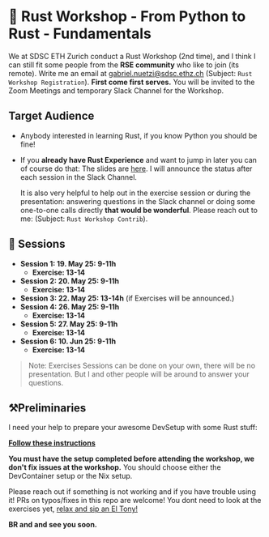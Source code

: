# 🦀 Rust Workshop - From Python to Rust - Fundamentals

We at SDSC ETH Zurich conduct a Rust Workshop (2nd time), and I think I can
still fit some people from the **RSE community** who like to join (its remote).
Write me an email at
[gabriel.nuetzi@sdsc.ethz.ch](mailto:gabriel.nuetzi@sdsc.ethz.ch) (Subject:
`Rust Workshop Registration`). **First come first serves.** You will be invited
to the Zoom Meetings and temporary Slack Channel for the Workshop.

## Target Audience

- Anybody interested in learning Rust, if you know Python you should be fine!

- If you **already have Rust Experience** and want to jump in later you can of
  course do that: The slides are
  [here](https://sdsc-ordes.github.io/technical-presentation/gh-pages/rust-workshop/part-1/#/title-slide).
  I will announce the status after each session in the Slack Channel.

  It is also very helpful to help out in the exercise session or during the
  presentation: answering questions in the Slack channel or doing some
  one-to-one calls directly **that would be wonderful**. Please reach out to me:
  (Subject: `Rust Workshop Contrib`).

## 📅 Sessions

- **Session 1: 19. May 25: 9-11h**
  - **Exercise: 13-14**
- **Session 2: 20. May 25: 9-11h**
  - **Exercise: 13-14**
- **Session 3: 22. May 25: 13-14h** (if Exercises will be announced.)
- **Session 4: 26. May 25: 9-11h**
  - **Exercise: 13-14**
- **Session 5: 27. May 25: 9-11h**
  - **Exercise: 13-14**
- **Session 6: 10. Jun 25: 9-11h**
  - **Exercise: 13-14**

> Note: Exercises Sessions can be done on your own, there will be no
> presentation. But I and other people will be around to answer your questions.

## ⚒️Preliminaries

I need your help to prepare your awesome DevSetup with some Rust stuff:

**[Follow these instructions](https://github.com/sdsc-ordes/rust-workshop#preliminaries)**

**You must have the setup completed before attending the workshop, we don't fix
issues at the workshop.** You should choose either the DevContainer setup or the
Nix setup.

Please reach out if something is not working and if you have trouble using it!
PRs on typos/fixes in this repo are welcome! You dont need to look at the
exercises yet,
[relax and sip an El Tony!](https://c.tenor.com/fyCY5Hq8JmgAAAAC/tenor.gif)

**BR and and see you soon.**
